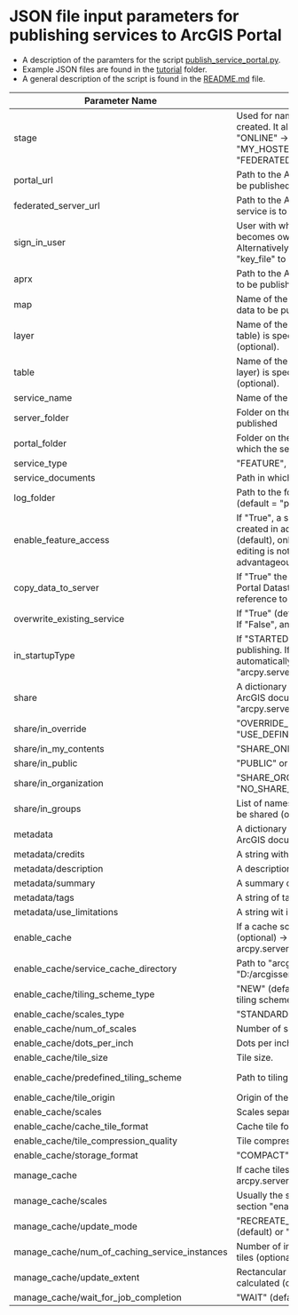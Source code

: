 # JSON file input parameters for publishing services to ArcGIS Portal
- A description of the paramters for the script [publish_service_portal.py](publish_service_portal.py).
- Example JSON files are found in the [tutorial](tutorial) folder.
- A general description of the script is found in the [README.md](../README.md) file.


| Parameter Name|    Description    | Example |
| --- | --- | --- |
| stage | Used for naming the SD files (postfix) that will be created. It also specifies the server type (if "ONLINE" → server_type = "MY_HOSTED_SERVICES".  Otherwise server_type = "FEDERATED_SERVER").| "TEST" or "PROD" | 
| portal_url | Path to the ArcGIS Portal on which the service is to be published.| "https://xxx.xxx.com/portal"|
| federated_server_url | Path to the ArcGIS Portal Server on which the service is to be published.| "https://xxx.xxx.com/server" |
| sign_in_user | User with whom the portal is to be logged in → becomes owner of the published content. Alternatively, use the parameters "cert_file" and "key_file" to log in.| "username@domain" |
| aprx | Path to the ArcGIS Pro project with the maps/layers to be published.| "C:/Temp/tutorial/tutorial.aprx" |
| map | Name of the map in the ArcGIS Pro project with the data to be published.| "citymaps_editor" |
| layer | Name of the layer to be published. If no layer (or table) is specified, the entire map is published (optional). | "Playground" |
| table | Name of the table to be published. If no table (or layer) is specified, the entire map is published (optional). | "Items" |
| service_name | Name of the service that will be created.| "Playground" |
| server_folder | Folder on the server in which the service is published| "TEST" |
| portal_folder | Folder on the portal interface (in "my content") in which the service is published| "TEST" |
| service_type | "FEATURE", "TILE" or "MAP_IMAGE" (default).| "MAP_IMAGE" |
| service_documents | Path in which the SD files will be stored.| "C:/Temp/tutorial" |
| log_folder | Path to the folder where the log file should be saved (default = "path service_documents"/Logs).| "C:/Temp/Logs" |
| enable_feature_access | If "True", a service layer with feature access is created in addition to the map image layer. If "False" (default), only the map image layer is created. Even if editing is not required, a feature service can be advantageous (e.g. filtering etc.).| "True" |
| copy_data_to_server | If "True" the data will be published into the ArcGIS Portal Datastore. If "False" (defaut) the service will reference to the registered database.| "False" |
| overwrite_existing_service | If "True" (default), an existing service is overwritten. If "False", an existing service will not be overwritten. | "True" |
| in_startupType | If "STARTED" (default) service will be started after publishing. If "STOPPED" service will not start automatically. → see ArcGIS documentation "arcpy.server.UploadServiceDefinition".| "STARTED" |
| share | A dictionary with release settings (optional) → see ArcGIS documentation "arcpy.server.UploadServiceDefinition".| "{...}" |
| share/in_override| "OVERRIDE_DEFINITION" (default) or "USE_DEFINITION". | "OVERRIDE_DEFINITION" |
| share/in_my_contents| "SHARE_ONLINE" (default) or "NO_SHARE_ONLINE".| "SHARE_ONLINE" |
| share/in_public| "PUBLIC" or "PRIVATE" (default).| "PRIVATE" |
| share/in_organization| "SHARE_ORGANIZATION" or "NO_SHARE_ORGANIZATION" (default).| "NO_SHARE_ORGANIZATION" |
| share/in_groups| List of names of groups with which the service is to be shared (optional). | ["testgroup_1", "testgroup_2"] |
| metadata | A dictionary with metadata settings (optional) → see ArcGIS documentation "sddraft parameters".| "{...}" |
| metadata/credits | A string with credit informations. | "© Geoinformationszentrum Stadt Luzern"  |
| metadata/description | A description of the service. | "playground places"  |
| metadata/summary | A summary of the service. | "playground places"  |
| metadata/tags | A string of tags separated by commas.| "test,playground" |
| metadata/use_limitations | A string wit infrmations about use limitation.| "test,playground" |
| enable_cache | If a cache scheme is to be created for the service (optional) → see arcpy.server.CreateMapServerCache()| "{...}" |
| enable_cache/service_cache_directory | Path to "arcgiscache" Directory on the server e.g. "D:/arcgisserver/directories/arcgiscache" (default).|"D:/arcgisserver/directories/arcgiscache" |
| enable_cache/tiling_scheme_type | "NEW" (default) or "PREDEFINED" (if predefined tiling scheme file XML is used).| "NEW"|
| enable_cache/scales_type | "STANDARD" (default) or "CUSTOM".|"STANDARD"|
| enable_cache/num_of_scales | Number of scales.| "10" |
| enable_cache/dots_per_inch | Dots per inch.| "96" (default) |
| enable_cache/tile_size | Tile size. | "256 x 256" (default) |
| enable_cache/predefined_tiling_scheme | Path to tiling scheme XML file (optional). | "C:/Temp/tutorial/tiling schema/Tilingschema_slu.xml" |
| enable_cache/tile_origin | Origin of the tiles. | "96" (default) |
| enable_cache/scales | Scales separated by semicolons. (optional)|  "25000;10000;5000;2000;1000;500;200"  |
| enable_cache/cache_tile_format | Cache tile format.| "PNG" (default) |
| enable_cache/tile_compression_quality | Tile compression quality.| "0" (default) |
| enable_cache/storage_format | "COMPACT" (default) or "EXPLODED".| "COMPACT" |
| manage_cache | If cache tiles are to be created (optional) → see arcpy.server.ManageMapServerCacheTiles()| "{...}" |
| manage_cache/scales | Usually the same as for the paramter "scales" in the section "enable_cache" (default) | "25000;10000"|
| manage_cache/update_mode | "RECREATE_EMPTY_TILES", "RECREATE_ALL_TILES" (default) or "DELETE_TILES". | "RECREATE_ALL_TILES"|
| manage_cache/num_of_caching_service_instances | Number of instances used to calculate the cache tiles (optional).| "3"|
| manage_cache/update_extent | Rectancular extend for which the cache should be calculated (optional). | "2663236.84315087 1209883.76599764 2667648.37450472 1212477.32630589"|
| manage_cache/wait_for_job_completion | "WAIT" (default) or "DO_NOT_WAIT".| "WAIT"|


